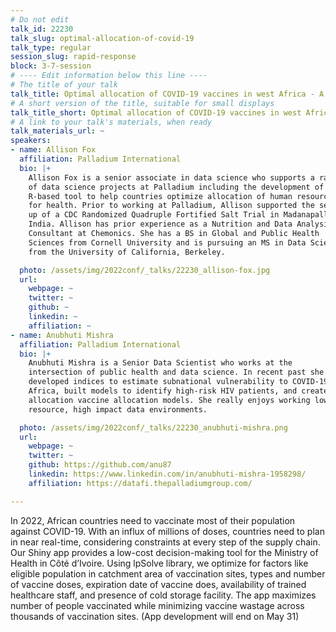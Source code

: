 ```yaml
---
# Do not edit
talk_id: 22230
talk_slug: optimal-allocation-of-covid-19
talk_type: regular
session_slug: rapid-response
block: 3-7-session
# ---- Edit information below this line ----
# The title of your talk
talk_title: Optimal allocation of COVID-19 vaccines in west Africa - A Shiny success story
# A short version of the title, suitable for small displays
talk_title_short: Optimal allocation of COVID-19 vaccines in west Africa - A Shiny success story
# A link to your talk's materials, when ready
talk_materials_url: ~
speakers:
- name: Allison Fox
  affiliation: Palladium International
  bio: |+
    Allison Fox is a senior associate in data science who supports a range
    of data science projects at Palladium including the development of an
    R-based tool to help countries optimize allocation of human resources
    for health. Prior to working at Palladium, Allison supported the set-
    up of a CDC Randomized Quadruple Fortified Salt Trial in Madanapalle,
    India. Allison has prior experience as a Nutrition and Data Analysis
    Consultant at Chemonics. She has a BS in Global and Public Health
    Sciences from Cornell University and is pursuing an MS in Data Science
    from the University of California, Berkeley.

  photo: /assets/img/2022conf/_talks/22230_allison-fox.jpg
  url:
    webpage: ~
    twitter: ~
    github: ~
    linkedin: ~
    affiliation: ~
- name: Anubhuti Mishra
  affiliation: Palladium International
  bio: |+
    Anubhuti Mishra is a Senior Data Scientist who works at the
    intersection of public health and data science. In recent past she has
    developed indices to estimate subnational vulnerability to COVID-19 in
    Africa, built models to identify high-risk HIV patients, and created
    allocation vaccine allocation models. She really enjoys working low
    resource, high impact data environments.

  photo: /assets/img/2022conf/_talks/22230_anubhuti-mishra.png
  url:
    webpage: ~
    twitter: ~
    github: https://github.com/anu87
    linkedin: https://www.linkedin.com/in/anubhuti-mishra-1958298/
    affiliation: https://datafi.thepalladiumgroup.com/

---
```


<!-- ABSTRACT ----
Please write abstract below. You may use simple markdown (links, code style, bold, italics)
-->

In 2022, African countries need to vaccinate most of their population against
COVID-19. With an influx of millions of doses, countries need to plan in near
real-time, considering constraints at every step of the supply chain. Our
Shiny app provides a low-cost decision-making tool for the Ministry of Health
in Côté d’Ivoire. Using lpSolve library, we optimize for factors like eligible
population in catchment area of vaccination sites, types and number of vaccine
doses, expiration date of vaccine does, availability of trained healthcare
staff, and presence of cold storage facility. The app maximizes number of people
vaccinated while minimizing vaccine wastage across thousands of vaccination
sites. (App development will end on May 31)
